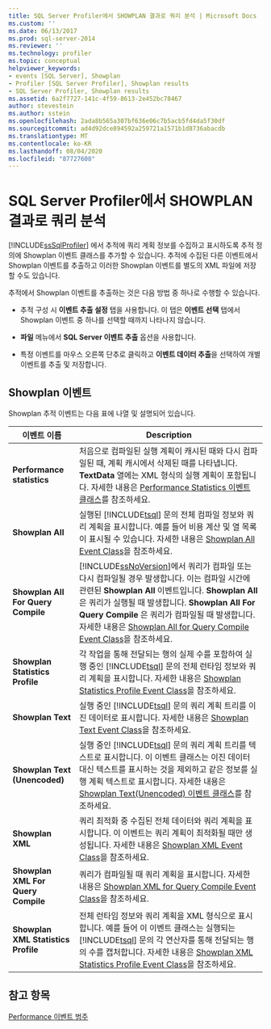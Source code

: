 ```yaml
---
title: SQL Server Profiler에서 SHOWPLAN 결과로 쿼리 분석 | Microsoft Docs
ms.custom: ''
ms.date: 06/13/2017
ms.prod: sql-server-2014
ms.reviewer: ''
ms.technology: profiler
ms.topic: conceptual
helpviewer_keywords:
- events [SQL Server], Showplan
- Profiler [SQL Server Profiler], Showplan results
- SQL Server Profiler, Showplan results
ms.assetid: 6a2f7727-141c-4f59-8613-2e452bc78467
author: stevestein
ms.author: sstein
ms.openlocfilehash: 2ada8b565a307bf636e06c7b5acb5fd4da5f30df
ms.sourcegitcommit: ad4d92dce894592a259721a1571b1d8736abacdb
ms.translationtype: MT
ms.contentlocale: ko-KR
ms.lasthandoff: 08/04/2020
ms.locfileid: "87727608"
---
```

# <a name="analyze-queries-with-showplan-results-in-sql-server-profiler"></a>SQL Server Profiler에서 SHOWPLAN 결과로 쿼리 분석
  [!INCLUDE[ssSqlProfiler](../../includes/sssqlprofiler-md.md)] 에서 추적에 쿼리 계획 정보를 수집하고 표시하도록 추적 정의에 Showplan 이벤트 클래스를 추가할 수 있습니다. 추적에 수집된 다른 이벤트에서 Showplan 이벤트를 추출하고 이러한 Showplan 이벤트를 별도의 XML 파일에 저장할 수도 있습니다.  
  
 추적에서 Showplan 이벤트를 추출하는 것은 다음 방법 중 하나로 수행할 수 있습니다.  
  
-   추적 구성 시 **이벤트 추출 설정** 탭을 사용합니다. 이 탭은 **이벤트 선택** 탭에서 Showplan 이벤트 중 하나를 선택할 때까지 나타나지 않습니다.  
  
-   **파일** 메뉴에서 **SQL Server 이벤트 추출** 옵션을 사용합니다.  
  
-   특정 이벤트를 마우스 오른쪽 단추로 클릭하고 **이벤트 데이터 추출**을 선택하여 개별 이벤트를 추출 및 저장합니다.  
  
## <a name="showplan-events"></a>Showplan 이벤트  
 Showplan 추적 이벤트는 다음 표에 나열 및 설명되어 있습니다.  
  
|이벤트 이름|Description|  
|----------------|-----------------|  
|**Performance statistics**|처음으로 컴파일된 실행 계획이 캐시된 때와 다시 컴파일된 때, 계획 캐시에서 삭제된 때를 나타냅니다. **TextData** 열에는 XML 형식의 실행 계획이 포함됩니다. 자세한 내용은 [Performance Statistics 이벤트 클래스](../../relational-databases/event-classes/performance-statistics-event-class.md)를 참조하세요.|  
|**Showplan All**|실행된 [!INCLUDE[tsql](../../includes/tsql-md.md)] 문의 전체 컴파일 정보와 쿼리 계획을 표시합니다. 예를 들어 비용 계산 및 열 목록이 표시될 수 있습니다. 자세한 내용은 [Showplan All Event Class](../../relational-databases/event-classes/showplan-all-event-class.md)을 참조하세요.|  
|**Showplan All For Query Compile**|[!INCLUDE[ssNoVersion](../../includes/ssnoversion-md.md)]에서 쿼리가 컴파일 또는 다시 컴파일될 경우 발생합니다. 이는 컴파일 시간에 관련된 **Showplan All** 이벤트입니다. **Showplan All** 은 쿼리가 실행될 때 발생합니다. **Showplan All For Query Compile** 은 쿼리가 컴파일될 때 발생합니다. 자세한 내용은 [Showplan All for Query Compile Event Class](../../relational-databases/event-classes/showplan-all-for-query-compile-event-class.md)을 참조하세요.|  
|**Showplan Statistics Profile**|각 작업을 통해 전달되는 행의 실제 수를 포함하여 실행 중인 [!INCLUDE[tsql](../../includes/tsql-md.md)] 문의 전체 런타임 정보와 쿼리 계획을 표시합니다. 자세한 내용은 [Showplan Statistics Profile Event Class](../../relational-databases/event-classes/showplan-statistics-profile-event-class.md)을 참조하세요.|  
|**Showplan Text**|실행 중인 [!INCLUDE[tsql](../../includes/tsql-md.md)] 문의 쿼리 계획 트리를 이진 데이터로 표시합니다. 자세한 내용은 [Showplan Text Event Class](../../relational-databases/event-classes/showplan-text-event-class.md)을 참조하세요.|  
|**Showplan Text (Unencoded)**|실행 중인 [!INCLUDE[tsql](../../includes/tsql-md.md)] 문의 쿼리 계획 트리를 텍스트로 표시합니다. 이 이벤트 클래스는 이진 데이터 대신 텍스트를 표시하는 것을 제외하고 같은 정보를 실행 계획 텍스트로 표시합니다. 자세한 내용은 [Showplan Text&#40;Unencoded&#41; 이벤트 클래스](../../relational-databases/event-classes/showplan-text-unencoded-event-class.md)를 참조하세요.|  
|**Showplan XML**|쿼리 최적화 중 수집된 전체 데이터와 쿼리 계획을 표시합니다. 이 이벤트는 쿼리 계획이 최적화될 때만 생성됩니다. 자세한 내용은 [Showplan XML Event Class](../../relational-databases/event-classes/showplan-xml-event-class.md)을 참조하세요.|  
|**Showplan XML For Query Compile**|쿼리가 컴파일될 때 쿼리 계획을 표시합니다. 자세한 내용은 [Showplan XML for Query Compile Event Class](../../relational-databases/event-classes/showplan-xml-for-query-compile-event-class.md)을 참조하세요.|  
|**Showplan XML Statistics Profile**|전체 런타임 정보와 쿼리 계획을 XML 형식으로 표시합니다. 예를 들어 이 이벤트 클래스는 실행되는 [!INCLUDE[tsql](../../includes/tsql-md.md)] 문의 각 연산자를 통해 전달되는 행의 수를 캡처합니다. 자세한 내용은 [Showplan XML Statistics Profile Event Class](../../relational-databases/event-classes/showplan-xml-statistics-profile-event-class.md)을 참조하세요.|  
  
## <a name="see-also"></a>참고 항목  
 [Performance 이벤트 범주](../../relational-databases/event-classes/performance-event-category.md)  
  
  
